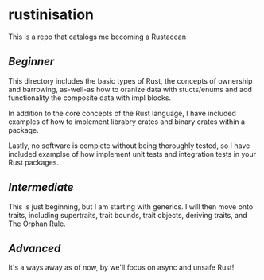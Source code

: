 # rustinisation
This is a repo that catalogs me becoming a Rustacean

## *Beginner*
This directory includes the basic types of Rust, the concepts of ownership
and barrowing, as-well-as how to oranize data with stucts/enums and add functionality
the composite data with impl blocks.

In addition to the core concepts of the Rust language, I have included examples of 
how to implement librabry crates and binary crates within a package. 

Lastly, no software is complete without being thoroughly tested, so I have included
examplse of how implement unit tests and integration tests in your Rust packages.

## *Intermediate*

This is just beginning, but I am starting with generics. I will then move onto traits,
including supertraits, trait bounds, trait objects, deriving traits, and The Orphan Rule.

## *Advanced*

It's a ways away as of now, by we'll focus on async and unsafe Rust!
